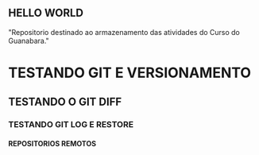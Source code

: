 ## HELLO WORLD 

"Repositorio destinado ao armazenamento das atividades do Curso do Guanabara."

# TESTANDO GIT E VERSIONAMENTO

## TESTANDO O GIT DIFF

### TESTANDO GIT LOG E RESTORE

#### REPOSITORIOS REMOTOS